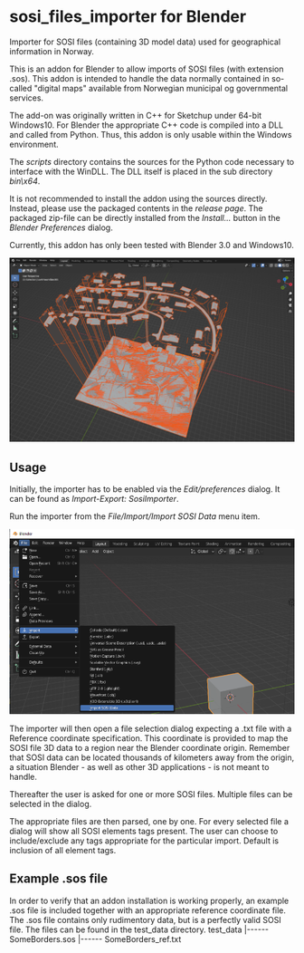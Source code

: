 # sosi_files_importer for Blender
Importer for SOSI files (containing 3D model data) used for geographical information in Norway.

This is an addon for Blender to allow imports of SOSI files (with extension .sos). This addon is intended to handle the data normally contained in so-called 
"digital maps" available from Norwegian municipal og governmental services.

The add-on was originally written in C++ for Sketchup under 64-bit Windows10. For Blender the appropriate C++ code is compiled into a DLL and called from Python. Thus, this addon is only usable within the Windows environment.

The *scripts* directory contains the sources for the Python code necessary to interface with the WinDLL. The DLL itself is placed in the sub directory *bin\x64*.

It is not recommended to install the addon using the sources directly. Instead, please use the packaged contents in the *release page*. The packaged zip-file can be directly installed from the *Install...* button in the *Blender Preferences* dialog.

Currently, this addon has only been tested with Blender 3.0 and Windows10.

![Example import](/images/ImportExample_0.png)

## Usage

Initially, the importer has to be enabled via the *Edit/preferences* dialog. It can be found as *Import-Export: SosiImporter*.

Run the importer from the *File/Import/Import SOSI Data* menu item.

![Demo import](/images/Importing_1.png)

The importer will then open a file selection dialog expecting a .txt file with a Reference coordinate specification. This coordinate is provided to map the SOSI file 3D data to a region near the Blender coordinate origin. Remember that SOSI data can be located thousands of kilometers away from the origin, a situation Blender - as well as other 3D applications - is not meant to handle.

Thereafter the user is asked for one or more SOSI files. Multiple files can be selected in the dialog.

The appropriate files are then parsed, one by one. For every selected file a dialog will show all SOSI elements tags present. The user can choose to include/exclude any tags appropriate for the particular import. Default is inclusion of all element tags.

## Example .sos file

In order to verify that an addon installation is working properly, an example .sos file is included together with an appropriate reference coordinate file. The .sos file contains only rudimentory data, but is a perfectly valid SOSI file.
The files can be found in the test_data directory.
test_data
    |------ SomeBorders.sos
    |------ SomeBorders_ref.txt
